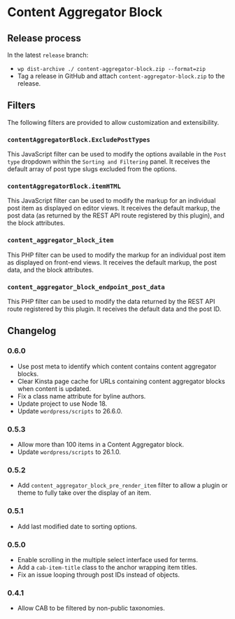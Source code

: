# Content Aggregator Block

## Release process

In the latest `release` branch:

* `wp dist-archive ./ content-aggregator-block.zip --format=zip`
* Tag a release in GitHub and attach `content-aggregator-block.zip` to the release.

## Filters

The following filters are provided to allow customization and extensibility.

### `contentAggregatorBlock.ExcludePostTypes`

This JavaScript filter can be used to modify the options available in the `Post type` dropdown within the `Sorting and Filtering` panel. It receives the default array of post type slugs excluded from the options.

### `contentAggregatorBlock.itemHTML`

This JavaScript filter can be used to modify the markup for an individual post item as displayed on editor views. It receives the default markup, the post data (as returned by the REST API route registered by this plugin), and the block attributes.

### `content_aggregator_block_item`

This PHP filter can be used to modify the markup for an individual post item as displayed on front-end views. It receives the default markup, the post data, and the block attributes.

### `content_aggregator_block_endpoint_post_data`

This PHP filter can be used to modify the data returned by the REST API route registered by this plugin. It receives the default data and the post ID.

## Changelog

### 0.6.0

* Use post meta to identify which content contains content aggregator blocks.
* Clear Kinsta page cache for URLs containing content aggregator blocks when content is updated.
* Fix a class name attribute for byline authors.
* Update project to use Node 18.
* Update `wordpress/scripts` to 26.6.0.

### 0.5.3

* Allow more than 100 items in a Content Aggregator block.
* Update `wordpress/scripts` to 26.1.0.

### 0.5.2

* Add `content_aggregator_block_pre_render_item` filter to allow a plugin or theme to fully take over the display of an item.

### 0.5.1

* Add last modified date to sorting options.

### 0.5.0

* Enable scrolling in the multiple select interface used for terms.
* Add a `cab-item-title` class to the anchor wrapping item titles.
* Fix an issue looping through post IDs instead of objects.

### 0.4.1

* Allow CAB to be filtered by non-public taxonomies.
